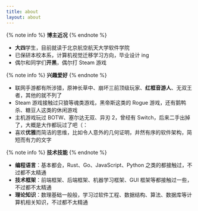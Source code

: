 ```yaml
---
title: about
layout: about
---
```


{% note info %}
**博主近况**
{% endnote %}

- **大四**学生，目前就读于北京航空航天大学软件学院
- 已保研本校本系，计算机视觉迁移学习方向，毕业设计 ing
- 偶尔和同学们**开黑**，偶尔打 Steam 游戏

{% note info %}
**兴趣爱好**
{% endnote %}

- 联网手游都有所涉猎，原神长草中、崩坏三前顶级玩家、**红框音游人**、无双王者，其他的就不列了
- Steam 游戏接触过只狼等魂类游戏，黑帝斯这类的 Rogue 游戏，还有鹅鸭杀、糖豆人这类的休闲游戏
- 主机游戏玩过 BOTW、塞尔达无双、异刃 2，曾经有 Switch，后来二手出掉了，大概是大作都玩过了吧（：
- 喜欢**优雅**而简洁的思维，比如令人意外的几何证明，井然有序的软件架构，简短而有力的文字

{% note info %}
**技术技能**
{% endnote %}

- **编程语言**：基本都会，Rust、Go、JavaScript、Python 之类的都接触过，不过都不太精通
- **技术框架**：前端框架、后端框架、机器学习框架、GUI 框架等都接触过一些，不过都不太精通
- **理论知识**：数理基础一般般，学习过软件工程、数据结构、算法、数据库等计算机相关知识，不过都不太精通

